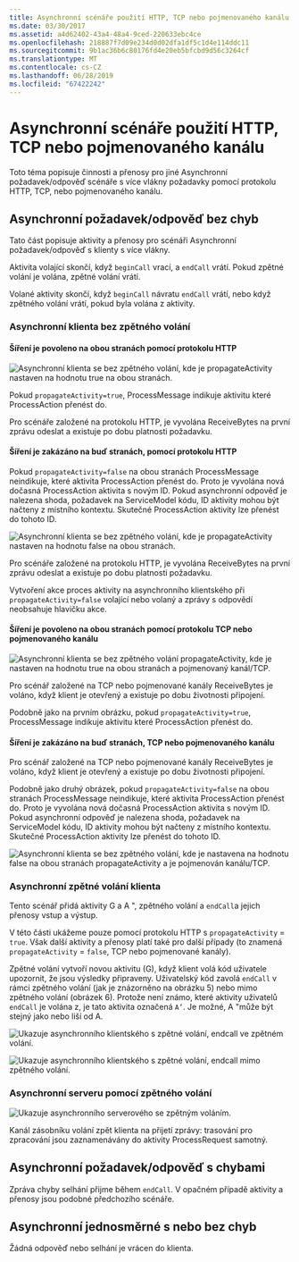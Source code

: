 ```yaml
---
title: Asynchronní scénáře použití HTTP, TCP nebo pojmenovaného kanálu
ms.date: 03/30/2017
ms.assetid: a4d62402-43a4-48a4-9ced-220633ebc4ce
ms.openlocfilehash: 218887f7d09e234d0d02dfa1df5c1d4e114ddc11
ms.sourcegitcommit: 9b1ac36b6c80176fd4e20eb5bfcbd9d56c3264cf
ms.translationtype: MT
ms.contentlocale: cs-CZ
ms.lasthandoff: 06/28/2019
ms.locfileid: "67422242"
---
```

# <a name="asynchronous-scenarios-using-http-tcp-or-named-pipe"></a>Asynchronní scénáře použití HTTP, TCP nebo pojmenovaného kanálu
Toto téma popisuje činnosti a přenosy pro jiné Asynchronní požadavek/odpověď scénáře s více vlákny požadavky pomocí protokolu HTTP, TCP, nebo pojmenovaného kanálu.  
  
## <a name="asynchronous-requestreply-without-errors"></a>Asynchronní požadavek/odpověď bez chyb  
 Tato část popisuje aktivity a přenosy pro scénáři Asynchronní požadavek/odpověď s klienty s více vlákny.  
  
 Aktivita volající skončí, když `beginCall` vrací, a `endCall` vrátí. Pokud zpětné volání je volána, zpětné volání vrátí.  
  
 Volané aktivity skončí, když `beginCall` návratu `endCall` vrátí, nebo když zpětného volání vrátí, pokud byla volána z aktivity.  
  
### <a name="asynchronous-client-without-callback"></a>Asynchronní klienta bez zpětného volání  
  
#### <a name="propagation-is-enabled-on-both-sides-using-http"></a>Šíření je povoleno na obou stranách pomocí protokolu HTTP  
 ![Asynchronní klienta se bez zpětného volání, kde je propagateActivity nastaven na hodnotu true na obou stranách.](./media/asynchronous-scenarios-using-http-tcp-or-named-pipe/asynchronous-client-no-callback.gif)   
  
 Pokud `propagateActivity=true`, ProcessMessage indikuje aktivitu které ProcessAction přenést do.  
  
 Pro scénáře založené na protokolu HTTP, je vyvolána ReceiveBytes na první zprávu odeslat a existuje po dobu platnosti požadavku.  
  
#### <a name="propagation-is-disabled-on-either-sides-using-http"></a>Šíření je zakázáno na buď stranách, pomocí protokolu HTTP  
 Pokud `propagateActivity=false` na obou stranách ProcessMessage neindikuje, které aktivita ProcessAction přenést do. Proto je vyvolána nová dočasná ProcessAction aktivita s novým ID. Pokud asynchronní odpověď je nalezena shoda, požadavek na ServiceModel kódu, ID aktivity mohou být načteny z místního kontextu. Skutečné ProcessAction aktivity lze přenést do tohoto ID.  
  
 ![Asynchronní klienta se bez zpětného volání, kde je propagateActivity nastaven na hodnotu false na obou stranách.](./media/asynchronous-scenarios-using-http-tcp-or-named-pipe/asynchronous-scenario-propagation-disabled-either-side.gif)  
    
 Pro scénáře založené na protokolu HTTP, je vyvolána ReceiveBytes na první zprávu odeslat a existuje po dobu platnosti požadavku.  
  
 Vytvoření akce proces aktivity na asynchronního klientského při `propagateActivity=false` volající nebo volaný a zprávy s odpovědí neobsahuje hlavičku akce.  
  
#### <a name="propagation-is-enabled-on-both-sides-using-tcp-or-named-pipe"></a>Šíření je povoleno na obou stranách pomocí protokolu TCP nebo pojmenovaného kanálu  
 ![Asynchronní klienta se bez zpětného volání propagateActivity, kde je nastaven na hodnotu true na obou stranách a pojmenovaný kanál/TCP.](./media/asynchronous-scenarios-using-http-tcp-or-named-pipe/asynchronous-scenario-propagation-enabled-using-tcp.gif)  
  
 Pro scénář založené na TCP nebo pojmenované kanály ReceiveBytes je voláno, když klient je otevřený a existuje po dobu životnosti připojení.  
  
 Podobně jako na prvním obrázku, pokud `propagateActivity=true`, ProcessMessage indikuje aktivitu které ProcessAction přenést do.  
  
#### <a name="propagation-is-disabled-on-either-sides-using-tcp-or-named-pipe"></a>Šíření je zakázáno na buď stranách, TCP nebo pojmenovaného kanálu  
 Pro scénář založené na TCP nebo pojmenované kanály ReceiveBytes je voláno, když klient je otevřený a existuje po dobu životnosti připojení.  
  
 Podobně jako druhý obrázek, pokud `propagateActivity=false` na obou stranách ProcessMessage neindikuje, které aktivita ProcessAction přenést do. Proto je vyvolána nová dočasná ProcessAction aktivita s novým ID. Pokud asynchronní odpověď je nalezena shoda, požadavek na ServiceModel kódu, ID aktivity mohou být načteny z místního kontextu. Skutečné ProcessAction aktivity lze přenést do tohoto ID.  
  
 ![Asynchronní klienta se bez zpětného volání, kde je nastavena na hodnotu false na obou stranách propagateActivity a je pojmenován kanálu/TCP.](./media/asynchronous-scenarios-using-http-tcp-or-named-pipe/asynchronous-scenario-propagation-disabled-using-tcp.gif)  
    
### <a name="asynchronous-client-with-callback"></a>Asynchronní zpětné volání klienta  
 Tento scénář přidá aktivity G a A ", zpětného volání a `endCall`a jejich přenosy vstup a výstup.  
  
 V této části ukážeme pouze pomocí protokolu HTTP s `propagateActivity` = `true`. Však další aktivity a přenosy platí také pro další případy (to znamená `propagateActivity` = `false`, TCP nebo pojmenované kanály).  
  
 Zpětné volání vytvoří novou aktivitu (G), když klient volá kód uživatele upozornit, že jsou výsledky připraveny. Uživatelský kód zavolá `endCall` v rámci zpětného volání (jak je znázorněno na obrázku 5) nebo mimo zpětného volání (obrázek 6). Protože není známo, které aktivity uživatelů `endCall` je volána z, je tato aktivita označená `A’`. Je možné, A "může být stejný jako nebo liší od A.  
  
 ![Ukazuje asynchronního klientského s zpětné volání, endcall ve zpětném volání.](./media/asynchronous-scenarios-using-http-tcp-or-named-pipe/asynchronous-client-callback-endcall-in-callback.gif)  
    
 ![Ukazuje asynchronního klientského s zpětné volání, endcall mimo zpětného volání.](./media/asynchronous-scenarios-using-http-tcp-or-named-pipe/asynchronous-client-callback-endcall-outside-callback.gif)  
    
### <a name="asynchronous-server-with-callback"></a>Asynchronní serveru pomocí zpětného volání  
 ![Ukazuje asynchronního serverového se zpětným voláním.](./media/asynchronous-scenarios-using-http-tcp-or-named-pipe/asynchronous-server-callback.gif)  
    
 Kanál zásobníku volání zpět klienta na přijetí zprávy: trasování pro zpracování jsou zaznamenávány do aktivity ProcessRequest samotný.  
  
## <a name="asynchronous-requestreply-with-errors"></a>Asynchronní požadavek/odpověď s chybami  
 Zpráva chyby selhání přijme během `endCall`. V opačném případě aktivity a přenosy jsou podobné předchozího scénáře.  
  
## <a name="asynchronous-one-way-with-or-without-errors"></a>Asynchronní jednosměrné s nebo bez chyb  
 Žádná odpověď nebo selhání je vrácen do klienta.
